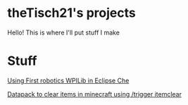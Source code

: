 # theTisch21's projects
Hello!
This is where I'll put stuff I make

# Stuff
[Using First robotics WPILib in Eclipse Che](https://github.com/theTisch21/WPILib-Eclipse-Che)

[Datapack to clear items in minecraft using /trigger itemclear](https://github.com/theTisch21/Item-clear-datapack)